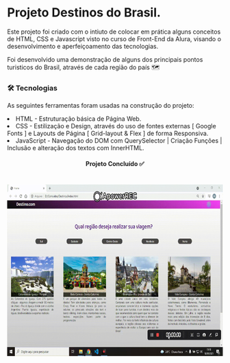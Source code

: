 # Projeto Destinos do Brasil.

<p> Este projeto foi criado com o intiuto de colocar em prática alguns conceitos de HTML, CSS e Javascript visto no curso de Front-End da Alura, visando o desenvolvimento e aperfeiçoamento das tecnologias.</p>
<p> Foi desenvolvido uma demonstração de alguns dos principais pontos turisticos do Brasil, através de cada região do país 🗺 </p>

### 🛠 Tecnologias
As seguintes ferramentas foram usadas na construção do projeto:

  <li> HTML - Estruturação básica de Página Web.
  <li> CSS - Estilização e Design, através do uso de fontes externas [ Google Fonts ] e Layouts de Página [ Grid-layout & Flex ] de forma Responsiva.
  <li> JavaScript - Navegação do DOM com QuerySelector | Criação Funções | Inclusão e alteração dos textos com InnerHTML.


<h4 align="center"> 
   Projeto Concluído  ✅
</h4>
    
    
<h1 align="center">
   <img src=https://github.com/mvmartin/destinos-Viagens/blob/main/assets/projetoFinalizadoGif.gif height="400px" /> 
  </h1>

 
